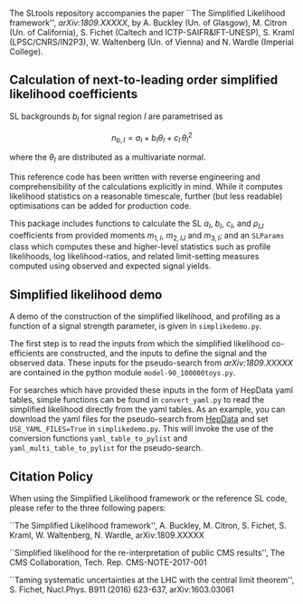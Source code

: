 The SLtools repository accompanies the paper 
``The Simplified Likelihood framework'', *arXiv:1809.XXXXX*, by A. Buckley (Un. of Glasgow), M. Citron (Un. of California), S. Fichet (Caltech and ICTP-SAIFR&IFT-UNESP), S. Kraml (LPSC/CNRS/IN2P3), W. Waltenberg (Un. of Vienna) and N. Wardle (Imperial College).



Calculation of next-to-leading order simplified likelihood coefficients
-----------------------------------------------------------------------

SL backgrounds $`b_I`$ for signal region $`I`$ are parametrised as
```math
n_{b,I} = a_I + b_I \theta_I + c_I \, \theta_I^2
```
where the $`\theta_I`$ are distributed as a multivariate normal.

This reference code has been written with reverse engineering and
comprehensibility of the calculations explicitly in mind. While it computes
likelihood statistics on a reasonable timescale, further (but less readable)
optimisations can be added for production code.

This package includes functions to calculate the SL $`a_I`$, $`b_I`$, $`c_I`$, and
$`\rho_{IJ}`$ coefficients from provided moments $`m_{1,I}`$, $`m_{2,IJ}`$ and
$`m_{3,I}`$; and an `SLParams` class which computes these and higher-level
statistics such as profile likelihoods, log likelihood-ratios, and related
limit-setting measures computed using observed and expected signal yields.

Simplified likelihood demo
-----------------------------------------------------------------------

A demo of the construction of the simplified likelihood, and profiling as a function of a signal strength parameter, is given in `simplikedemo.py`. 

The first step is to read the inputs from which the simplified likelihood co-efficients are constructed, and the inputs to define the signal and the observed data. These inputs for the pseudo-search from *arXiv:1809.XXXXX* are contained in the python module `model-90_100000toys.py`. 

For searches which have provided these inputs in the form of HepData yaml tables, simple functions can be found in `convert_yaml.py` to read the simplified likelihood directly from the yaml tables. As an example, you can download the yaml files for the pseudo-search from [HepData](https://www.hepdata.net/record/sandbox/1535641814 "HepData") and set `USE_YAML_FILES=True` in `simplikedemo.py`. This will invoke the use of the conversion functions `yaml_table_to_pylist` and `yaml_multi_table_to_pylist` for the pseudo-search. 

Citation Policy
-------------------------------------------------------------------------

When using the Simplified Likelihood framework or the reference SL code, please refer to the three following papers:


``The Simplified Likelihood framework'', A. Buckley, M. Citron, S. Fichet, S. Kraml, W. Waltenberg, N. Wardle, arXiv:1809.XXXXX

``Simplified likelihood for the re-interpretation
  of public CMS results'', The CMS Collaboration, Tech. Rep. CMS-NOTE-2017-001

``Taming systematic uncertainties at the LHC with the central
  limit theorem'', S. Fichet, Nucl.Phys. B911 (2016) 623-637, arXiv:1603.03061
 
